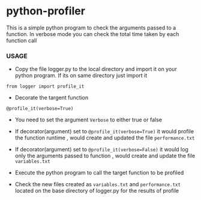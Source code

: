 # python-profiler

This is a simple python program to check the arguments passed to a function. In verbose mode you can check the total time taken by each function call

### USAGE

- Copy the file logger.py to the local directory and import it on your python program. If its on same directory just import it
```
from logger import profile_it
```
- Decorate the targent function
```
@profile_it(verbose=True)
```
- You need to set the argument `Verbose` to either true or false

- If decorator(argument) set to `@profile_it(verbose=True)` it would profile the function runtime , would create and updated the file `performance.txt`

- If decorator(argument) set to `@profile_it(verbose=False)` it would log only the arguments passed to function , would create and update the file `variables.txt`

- Execute the python program to call the target function to be profiled

- Check the new files created as `variables.txt` and `performance.txt` located on the base directory of logger.py for the results of profile
